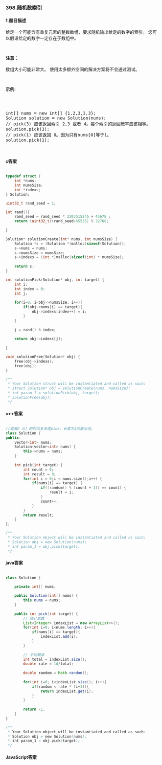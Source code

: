 ### 398.随机数索引

#### 1.题目描述

<p>给定一个可能含有重复元素的整数数组，要求随机输出给定的数字的索引。 您可以假设给定的数字一定存在于数组中。</p><br/><p><strong>注意：</strong><br /><br/>数组大小可能非常大。 使用太多额外空间的解决方案将不会通过测试。</p><br/><p><strong>示例:</strong></p><br/><pre><br/>int[] nums = new int[] {1,2,3,3,3};<br/>Solution solution = new Solution(nums);<br/>// pick(3) 应该返回索引 2,3 或者 4。每个索引的返回概率应该相等。<br/>solution.pick(3);<br/>// pick(1) 应该返回 0。因为只有nums[0]等于1。<br/>solution.pick(1);<br/></pre><br/>

#### c答案

```c

typedef struct {
    int *nums;
    int numsSize;
    int *indexs;
} Solution;

uint32_t rand_seed = 1;

int rand(){
    rand_seed = rand_seed * 2303515245 + 45678 ;
    return (uint32_t)(rand_seed/65535) % 32768; 
    
}

Solution* solutionCreate(int* nums, int numsSize) {
    Solution *s = (Solution *)malloc(sizeof(Solution));
    s->nums = nums;
    s->numsSize = numsSize;
    s->indexs = (int *)malloc(sizeof(int) * numsSize);
    
    return s;
}

int solutionPick(Solution* obj, int target) {
    int i;
    int index = 0;
    int j;
    
    for(i=0; i<obj->numsSize; i++){
        if(obj->nums[i] == target){
            obj->indexs[index++] = i;
        }
    }
    
    j = rand() % index;
    
    return obj->indexs[j];
    
}

void solutionFree(Solution* obj) {
    free(obj->indexs);
    free(obj);
}

/**
 * Your Solution struct will be instantiated and called as such:
 * struct Solution* obj = solutionCreate(nums, numsSize);
 * int param_1 = solutionPick(obj, target);
 * solutionFree(obj);
 */

```

#### c++答案

```c++

//或者O（n）的时间复杂度pick，长度为1的蓄水池。
class Solution {
public:
    vector<int> nums;
    Solution(vector<int> nums) {
        this->nums = nums;
    }
    
    int pick(int target) {
        int count = 0;
        int result = 0;
        for(int i = 0;i < nums.size();i++) {
            if(nums[i] == target) {
                if((random() % (count + 1)) == count) {
                    result = i;
                }
                count++;
            }
        }
        return result;
    }
};

/**
 * Your Solution object will be instantiated and called as such:
 * Solution obj = new Solution(nums);
 * int param_1 = obj.pick(target);
 */

```

#### java答案

```java

class Solution {
    
    private int[] nums;

    public Solution(int[] nums) {
        this.nums = nums;
    }
    
    public int pick(int target) {
        // 统计总数
        List<Integer> indexList = new ArrayList<>();
        for(int i=0; i<nums.length; i++){
            if(nums[i] == target){
                indexList.add(i);
            }
        }
        
        // 平均概率
        int total = indexList.size();
        double rate = 1d/total;
        
        double random = Math.random();
        
        for(int i=0; i<indexList.size(); i++){
            if(random < rate * (i+1)){
                return indexList.get(i);
            }
        }
        
        return -1;
    }
}

/**
 * Your Solution object will be instantiated and called as such:
 * Solution obj = new Solution(nums);
 * int param_1 = obj.pick(target);
 */

```

#### JavaScript答案

```javascript

